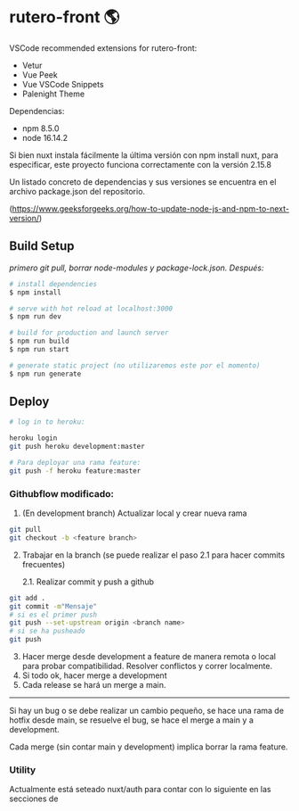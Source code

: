 # rutero-front :earth_americas:

VSCode recommended extensions for rutero-front:

- Vetur
- Vue Peek
- Vue VSCode Snippets
- Palenight Theme

Dependencias:

- npm 8.5.0
- node 16.14.2

Si bien nuxt instala fácilmente la última versión con npm install nuxt, para especificar, este proyecto funciona correctamente con la versión 2.15.8

Un listado concreto de dependencias y sus versiones se encuentra en el archivo package.json del repositorio.

(https://www.geeksforgeeks.org/how-to-update-node-js-and-npm-to-next-version/)

## Build Setup

_primero git pull, borrar node-modules y package-lock.json. Después:_

```bash
# install dependencies
$ npm install

# serve with hot reload at localhost:3000
$ npm run dev

# build for production and launch server
$ npm run build
$ npm run start

# generate static project (no utilizaremos este por el momento)
$ npm run generate
```

## Deploy

```bash
# log in to heroku:

heroku login
git push heroku development:master

# Para deployar una rama feature:
git push -f heroku feature:master
```

### Githubflow modificado:

1. (En development branch) Actualizar local y crear nueva rama

```bash
git pull
git checkout -b <feature branch>
```

2. Trabajar en la branch (se puede realizar el paso 2.1 para hacer commits frecuentes)

   2.1. Realizar commit y push a github

```bash
git add .
git commit -m"Mensaje"
# si es el primer push
git push --set-upstream origin <branch name>
# si se ha pusheado
git push
```

3. Hacer merge desde development a feature de manera remota o local para probar compatibilidad. Resolver conflictos y correr localmente.
4. Si todo ok, hacer merge a development
5. Cada release se hará un merge a main.

---

Si hay un bug o se debe realizar un cambio pequeño, se hace una rama de hotfix desde main, se resuelve el bug, se hace el merge a main y a development.

Cada merge (sin contar main y development) implica borrar la rama feature.

### Utility

Actualmente está seteado nuxt/auth para contar con lo siguiente en las secciones de <script>

```javascript
this.$auth.user;
this.$auth.loggedIn;
this.$auth.strategy.token.get();
```

Así como también se pueden usar en las secciones de <template>

```html
$auth.user $auth.loggedIn
```

De ello pueden obtener toda la info necesaria para cada usuario o admin
